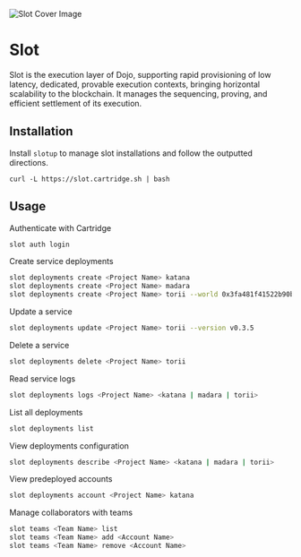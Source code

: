 ![Slot Cover Image](.github/cover.png)

# Slot

Slot is the execution layer of Dojo, supporting rapid provisioning of low latency, dedicated, provable execution contexts, bringing horizontal scalability to the blockchain. It manages the sequencing, proving, and efficient settlement of its execution.

## Installation

Install `slotup` to manage slot installations and follow the outputted directions.
```
curl -L https://slot.cartridge.sh | bash
```

## Usage

Authenticate with Cartridge
```sh
slot auth login
```

Create service deployments
```sh
slot deployments create <Project Name> katana
slot deployments create <Project Name> madara
slot deployments create <Project Name> torii --world 0x3fa481f41522b90b3684ecfab7650c259a76387fab9c380b7a959e3d4ac69f
```

Update a service
```sh
slot deployments update <Project Name> torii --version v0.3.5
```

Delete a service
```sh
slot deployments delete <Project Name> torii
```

Read service logs
```sh
slot deployments logs <Project Name> <katana | madara | torii>
```

List all deployments
```sh
slot deployments list
```

View deployments configuration
```sh
slot deployments describe <Project Name> <katana | madara | torii>
```

View predeployed accounts
```sh
slot deployments account <Project Name> katana
```

Manage collaborators with teams
```sh
slot teams <Team Name> list
slot teams <Team Name> add <Account Name>
slot teams <Team Name> remove <Account Name>
```
